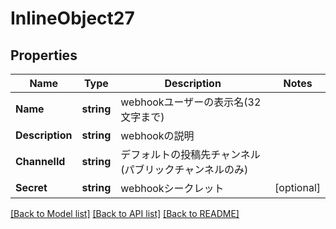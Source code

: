 # InlineObject27

## Properties

Name | Type | Description | Notes
------------ | ------------- | ------------- | -------------
**Name** | **string** | webhookユーザーの表示名(32文字まで) | 
**Description** | **string** | webhookの説明 | 
**ChannelId** | **string** | デフォルトの投稿先チャンネル(パブリックチャンネルのみ) | 
**Secret** | **string** | webhookシークレット | [optional] 

[[Back to Model list]](../README.md#documentation-for-models) [[Back to API list]](../README.md#documentation-for-api-endpoints) [[Back to README]](../README.md)


